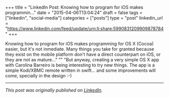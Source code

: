 +++
title = "LinkedIn Post: Knowing how to program for iOS makes programmin..."
date = "2015-04-06T13:04:24"
draft = false
tags = ["linkedin", "social-media"]
categories = ["posts"]
type = "post"
linkedin_url = "https://www.linkedin.com/feed/update/urn:li:share:5990831209909878784"
+++

Knowing how to program for iOS makes programming for OS X (Cocoa) easier, but it's not inmediate. Many things you take for granted because they exist on the mobile platform don't have a direct counterpart on iOS, or they are not as mature..."
""
"But anyway, creating a very simple OS X app with Carolina Barreiro is being interesting to try new things. The app is a simple Kodi/XBMC remote written in swift... and some improvements will come, specially in the design :-)

---

*This post was originally published on [LinkedIn](https://www.linkedin.com/in/adrianmoreno/recent-activity/all/).*